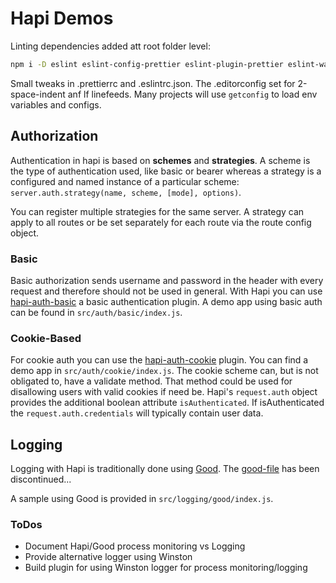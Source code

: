 # Hapi Demos

Linting dependencies added att root folder level:

```bash
npm i -D eslint eslint-config-prettier eslint-plugin-prettier eslint-watch prettier
```

Small tweaks in .prettierrc and .eslintrc.json. The .editorconfig set for 2-space-indent anf lf linefeeds. Many projects will use `getconfig` to load env variables and configs.


## Authorization

Authentication in hapi is based on **schemes** and **strategies**. A scheme is the type of authentication used, like basic or bearer whereas a strategy is a configured and named instance of a particular scheme: `server.auth.strategy(name, scheme, [mode], options)`.

You can register multiple strategies for the same server. A strategy can apply to all routes or be set separately for each route via the route config object.

### Basic

Basic authorization sends username and password in the header with every request and therefore should not be used in general. With Hapi you can use [hapi-auth-basic](https://github.com/hapijs/hapi-auth-basic) a basic authentication plugin. A demo app using basic auth can be found in `src/auth/basic/index.js`.

### Cookie-Based

For cookie auth you can use the [hapi-auth-cookie](https://github.com/hapijs/hapi-auth-cookie) plugin. You can find a demo app in `src/auth/cookie/index.js`. The cookie scheme can, but is not obligated to, have a validate method. That method could be used for disallowing users with valid cookies if need be. Hapi's `request.auth` object provides the additional boolean attribute `isAuthenticated`. If isAuthenticated the `request.auth.credentials` will typically contain user data.

## Logging

Logging with Hapi is traditionally done using [Good](https://github.com/hapijs/good). The [good-file](https://github.com/hapijs/good-file) has been discontinued...

A sample using Good is provided in `src/logging/good/index.js`.

### ToDos

* Document Hapi/Good process monitoring vs Logging
* Provide alternative logger using Winston
* Build plugin for using Winston logger for process monitoring/logging
